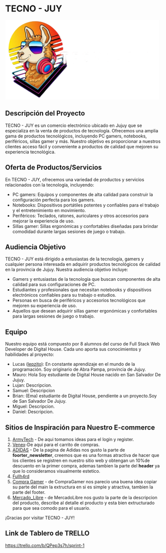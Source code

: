 # TECNO - JUY

![TECNO - JUY Logo](design/logo.png)

## Descripción del Proyecto

TECNO - JUY es un comercio electrónico ubicado en Jujuy que se especializa en la venta de productos de tecnología. Ofrecemos una amplia gama de productos tecnológicos, incluyendo PC gamers, notebooks, periféricos, sillas gamer y más. Nuestro objetivo es proporcionar a nuestros clientes acceso fácil y conveniente a productos de calidad que mejoren su experiencia tecnológica.

## Oferta de Productos/Servicios

En TECNO - JUY, ofrecemos una variedad de productos y servicios relacionados con la tecnología, incluyendo:

- PC gamers: Equipos y componentes de alta calidad para construir la configuración perfecta para los gamers.
- Notebooks: Dispositivos portátiles potentes y confiables para el trabajo y el entretenimiento en movimiento.
- Periféricos: Teclados, ratones, auriculares y otros accesorios para mejorar la experiencia de uso.
- Sillas gamer: Sillas ergonómicas y confortables diseñadas para brindar comodidad durante largas sesiones de juego o trabajo.

## Audiencia Objetivo

TECNO - JUY está dirigido a entusiastas de la tecnología, gamers y cualquier persona interesada en adquirir productos tecnológicos de calidad en la provincia de Jujuy. Nuestra audiencia objetivo incluye:

- Gamers y entusiastas de la tecnología que buscan componentes de alta calidad para sus configuraciones de PC.
- Estudiantes y profesionales que necesitan notebooks y dispositivos electrónicos confiables para su trabajo o estudios.
- Personas en busca de periféricos y accesorios tecnológicos que mejoren su experiencia de uso.
- Aquellos que desean adquirir sillas gamer ergonómicas y confortables para largas sesiones de juego o trabajo.

## Equipo

Nuestro equipo está compuesto por 8 alumnos del curso de Full Stack Web Developer de Digital House. Cada uno aporta sus conocimientos y habilidades al proyecto:

- Lucas ([lepzito](https://github.com/lepzito)): En constante aprendizaje en el mundo de la programación. Soy originario de Abra Pampa, provincia de Jujuy.
- Mauro: Hola Soy estudiante de Digital House nacido en San Salvador De Jujuy.
- Lujan: Descripcion.
- Samuel: Descripcion
- Brian: (Ema) estudiante de Digital House, pendiente a un proyecto.Soy de San Salvador De Jujuy. 
- Miguel: Descripcion.
- Daniel: Descripcion.

## Sitios de Inspiración para Nuestro E-commerce

1. [ArmyTech](https://ArmyTech.com.ar/) - De aqui tomamos ideas para el login y register.
2. [Venex](https://www.venex.com.ar/)-De aqui para el carrito de compras.
4. [ADIDAS](https://www.adidas.com/) - De la pagina de Adidas nos gusto la parte de **foorter_newsletter**, creemos que es una formas atractiva de hacer que los clientes se registren en nuestro sitio web y obtengan un 10%de descuento en la primer compra, ademas tambien la parte del **header** ya que lo consideramos visualmente estetico. 
5. [Fullh4rd](https://www.fullh4rd.com.ar)
6. [Compra Gamer](https://www.compragamer.com/) - de CompraGamer nos parecio una buena idea copiar su parte del main la extructura en si es simple y atractiva, tambien la parte del footer.
7. [Mercado_Libre](https://www.mercadolibre.com/) -  de MercadoLibre nos gusto la parte de la descripcion del producto, describe al detalle el producto y esta bien extructurado para que sea comodo para el usuario.

¡Gracias por visitar TECNO - JUY!

## Link de Tablero de TRELLO

https://trello.com/b/QPep3s7h/sprint-1
